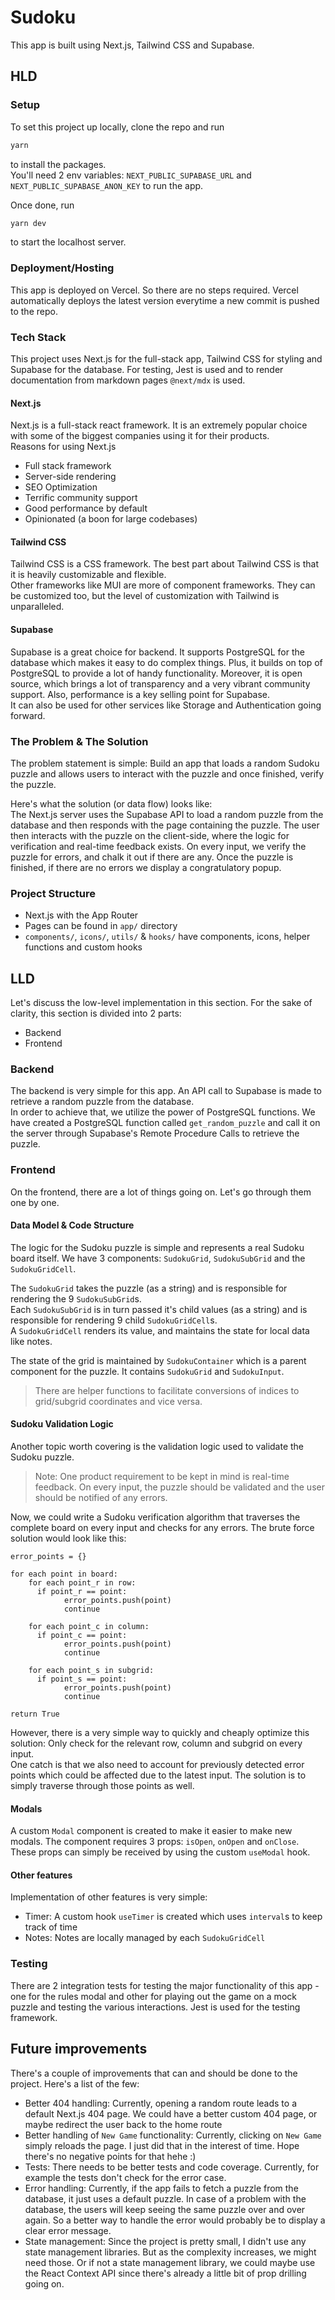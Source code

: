 # Sudoku

This app is built using Next.js, Tailwind CSS and Supabase.

## HLD

### Setup

To set this project up locally, clone the repo and run

```sh
yarn
```

to install the packages.  
You'll need 2 env variables: `NEXT_PUBLIC_SUPABASE_URL` and `NEXT_PUBLIC_SUPABASE_ANON_KEY` to run the app.

Once done, run

```sh
yarn dev
```

to start the localhost server.

### Deployment/Hosting

This app is deployed on Vercel. So there are no steps required. Vercel automatically deploys the latest version everytime a new commit is pushed to the repo.

### Tech Stack

This project uses Next.js for the full-stack app, Tailwind CSS for styling and Supabase for the database. For testing, Jest is used and to render documentation from markdown pages `@next/mdx` is used.

#### Next.js

Next.js is a full-stack react framework. It is an extremely popular choice with some of the biggest companies using it for their products.  
Reasons for using Next.js

- Full stack framework
- Server-side rendering
- SEO Optimization
- Terrific community support
- Good performance by default
- Opinionated (a boon for large codebases)

#### Tailwind CSS

Tailwind CSS is a CSS framework. The best part about Tailwind CSS is that it is heavily customizable and flexible.  
Other frameworks like MUI are more of component frameworks. They can be customized too, but the level of customization with Tailwind is unparalleled.

#### Supabase

Supabase is a great choice for backend. It supports PostgreSQL for the database which makes it easy to do complex things. Plus, it builds on top of PostgreSQL to provide a lot of handy functionality. Moreover, it is open source, which brings a lot of transparency and a very vibrant community support. Also, performance is a key selling point for Supabase.  
It can also be used for other services like Storage and Authentication going forward.

### The Problem & The Solution

The problem statement is simple: Build an app that loads a random Sudoku puzzle and allows users to interact with the puzzle and once finished, verify the puzzle.

Here's what the solution (or data flow) looks like:  
The Next.js server uses the Supabase API to load a random puzzle from the database and then responds with the page containing the puzzle. The user then interacts with the puzzle on the client-side, where the logic for verification and real-time feedback exists.
On every input, we verify the puzzle for errors, and chalk it out if there are any. Once the puzzle is finished, if there are no errors we display a congratulatory popup.

### Project Structure

- Next.js with the App Router
- Pages can be found in `app/` directory
- `components/`, `icons/`, `utils/` & `hooks/` have components, icons, helper functions and custom hooks

## LLD

Let's discuss the low-level implementation in this section. For the sake of clarity, this section is divided into 2 parts:

- Backend
- Frontend

### Backend

The backend is very simple for this app. An API call to Supabase is made to retrieve a random puzzle from the database.  
In order to achieve that, we utilize the power of PostgreSQL functions. We have created a PostgreSQL function called `get_random_puzzle` and call it on the server through Supabase's Remote Procedure Calls to retrieve the puzzle.

### Frontend

On the frontend, there are a lot of things going on. Let's go through them one by one.

#### Data Model & Code Structure

The logic for the Sudoku puzzle is simple and represents a real Sudoku board itself. We have 3 components: `SudokuGrid`, `SudokuSubGrid` and the `SudokuGridCell`.

The `SudokuGrid` takes the puzzle (as a string) and is responsible for rendering the 9 `SudokuSubGrid`s.  
Each `SudokuSubGrid` is in turn passed it's child values (as a string) and is responsible for rendering 9 child `SudokuGridCell`s.  
A `SudokuGridCell` renders its value, and maintains the state for local data like notes.

The state of the grid is maintained by `SudokuContainer` which is a parent component for the puzzle. It contains `SudokuGrid` and `SudokuInput`.

> There are helper functions to facilitate conversions of indices to grid/subgrid coordinates and vice versa.

#### Sudoku Validation Logic

Another topic worth covering is the validation logic used to validate the Sudoku puzzle.

> Note: One product requirement to be kept in mind is real-time feedback. On every input, the puzzle should be validated and the user should be notified of any errors.

Now, we could write a Sudoku verification algorithm that traverses the complete board on every input and checks for any errors. The brute force solution would look like this:

```pseudo
error_points = {}

for each point in board:
	for each point_r in row:
	  if point_r == point:
			error_points.push(point)
			continue

	for each point_c in column:
	  if point_c == point:
			error_points.push(point)
			continue

	for each point_s in subgrid:
	  if point_s == point:
			error_points.push(point)
			continue

return True
```

However, there is a very simple way to quickly and cheaply optimize this solution: Only check for the relevant row, column and subgrid on every input.  
One catch is that we also need to account for previously detected error points which could be affected due to the latest input. The solution is to simply traverse through those points as well.

#### Modals

A custom `Modal` component is created to make it easier to make new modals. The component requires 3 props: `isOpen`, `onOpen` and `onClose`.  
These props can simply be received by using the custom `useModal` hook.

#### Other features

Implementation of other features is very simple:

- Timer: A custom hook `useTimer` is created which uses `interval`s to keep track of time
- Notes: Notes are locally managed by each `SudokuGridCell`

### Testing

There are 2 integration tests for testing the major functionality of this app - one for the rules modal and other for playing out the game on a mock puzzle and testing the various interactions. Jest is used for the testing framework.

## Future improvements

There's a couple of improvements that can and should be done to the project. Here's a list of the few:

- Better 404 handling: Currently, opening a random route leads to a default Next.js 404 page. We could have a better custom 404 page, or maybe redirect the user back to the home route
- Better handling of `New Game` functionality: Currently, clicking on `New Game` simply reloads the page. I just did that in the interest of time. Hope there's no negative points for that hehe :)
- Tests: There needs to be better tests and code coverage. Currently, for example the tests don't check for the error case.
- Error handling: Currently, if the app fails to fetch a puzzle from the database, it just uses a default puzzle. In case of a problem with the database, the users will keep seeing the same puzzle over and over again. So a better way to handle the error would probably be to display a clear error message.
- State management: Since the project is pretty small, I didn't use any state management libraries. But as the complexity increases, we might need those. Or if not a state management library, we could maybe use the React Context API since there's already a little bit of prop drilling going on.
